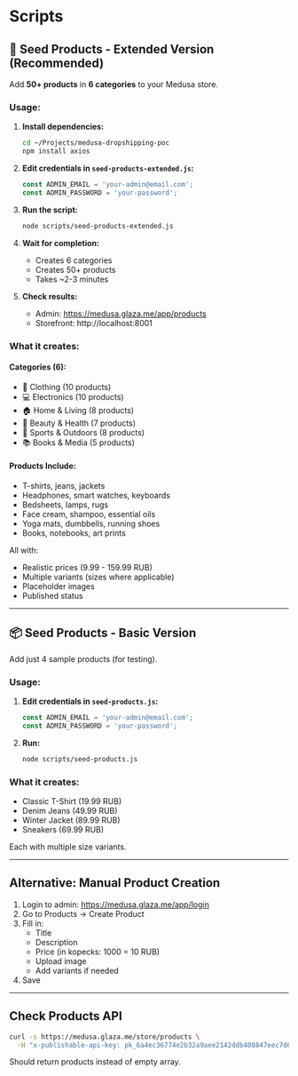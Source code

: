 # Scripts

## 🎯 Seed Products - Extended Version (Recommended)

Add **50+ products** in **6 categories** to your Medusa store.

### Usage:

1. **Install dependencies:**
   ```bash
   cd ~/Projects/medusa-dropshipping-poc
   npm install axios
   ```

2. **Edit credentials in `seed-products-extended.js`:**
   ```javascript
   const ADMIN_EMAIL = 'your-admin@email.com';
   const ADMIN_PASSWORD = 'your-password';
   ```

3. **Run the script:**
   ```bash
   node scripts/seed-products-extended.js
   ```

4. **Wait for completion:**
   - Creates 6 categories
   - Creates 50+ products
   - Takes ~2-3 minutes

5. **Check results:**
   - Admin: https://medusa.glaza.me/app/products
   - Storefront: http://localhost:8001

### What it creates:

#### Categories (6):
- 👕 Clothing (10 products)
- 💻 Electronics (10 products)
- 🏠 Home & Living (8 products)
- 💄 Beauty & Health (7 products)
- 🏃 Sports & Outdoors (8 products)
- 📚 Books & Media (5 products)

#### Products Include:
- T-shirts, jeans, jackets
- Headphones, smart watches, keyboards
- Bedsheets, lamps, rugs
- Face cream, shampoo, essential oils
- Yoga mats, dumbbells, running shoes
- Books, notebooks, art prints

All with:
- Realistic prices (9.99 - 159.99 RUB)
- Multiple variants (sizes where applicable)
- Placeholder images
- Published status

---

## 📦 Seed Products - Basic Version

Add just 4 sample products (for testing).

### Usage:

1. **Edit credentials in `seed-products.js`:**
   ```javascript
   const ADMIN_EMAIL = 'your-admin@email.com';
   const ADMIN_PASSWORD = 'your-password';
   ```

2. **Run:**
   ```bash
   node scripts/seed-products.js
   ```

### What it creates:

- Classic T-Shirt (19.99 RUB)
- Denim Jeans (49.99 RUB)
- Winter Jacket (89.99 RUB)
- Sneakers (69.99 RUB)

Each with multiple size variants.

---

## Alternative: Manual Product Creation

1. Login to admin: https://medusa.glaza.me/app/login
2. Go to Products → Create Product
3. Fill in:
   - Title
   - Description
   - Price (in kopecks: 1000 = 10 RUB)
   - Upload image
   - Add variants if needed
4. Save

---

## Check Products API

```bash
curl -s https://medusa.glaza.me/store/products \
  -H "x-publishable-api-key: pk_6a4ec36774e2b32a9aee2142ddb408847eec7d62cf9850e50588de669a0f35ac"
```

Should return products instead of empty array.
